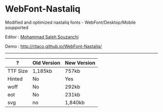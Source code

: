 WebFont-Nastaliq
================
Modified and optimized nastaliq fonts - WebFont/Desktop/Mobile soupported


Editor : [Mohammad Saleh Souzanchi](https://github.com/zoghal )

Demo : http://ritaco.github.io/WebFont-Nastaliq/
* * *

?  		      |	   Old Version	 | New Version |
--------------|--------------|-----
TTF Size  | 1,185kb |   757kb
Hinted  | No | Yes
woff | No | 292kb
eot	| No |231kb
svg| no |1,840kb